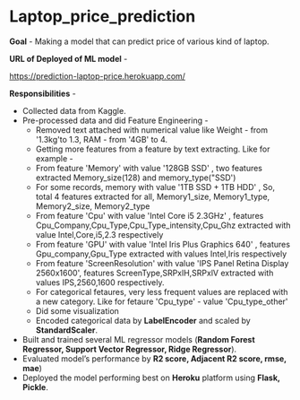 # Laptop_price_prediction

**Goal** - Making a model that can predict price of various kind of laptop.

**URL of Deployed of ML model** - 

https://prediction-laptop-price.herokuapp.com/


**Responsibilities** -

* Collected data from Kaggle.
* Pre-processed data and did Feature Engineering - 
  * Removed text attached with numerical value like Weight - from '1.3kg'to 1.3, RAM - from '4GB' to 4.
  * Getting more features from a feature by text extracting. Like for example -
   * From feature 'Memory' with value '128GB SSD' , two features extracted Memory_size(128) and memory_type("SSD')
   * For some records, memory with value '1TB SSD +  1TB HDD' , So, total 4 features extracted for all, Memory1_size, Memory1_type, Memory2_size, Memory2_type  
   * From feature 'Cpu' with value 'Intel Core i5 2.3GHz' , features Cpu_Company,Cpu_Type,Cpu_Type_intensity,Cpu_Ghz extracted with value Intel,Core,i5,2.3 respectively 
   * From feature 'GPU' with value 'Intel Iris Plus Graphics 640' , features Gpu_company,Gpu_Type extracted with values Intel,Iris respectively
   * From feature 'ScreenResolution' with value 'IPS Panel Retina Display 2560x1600', features ScreenType,SRPxlH,SRPxlV extracted with values IPS,2560,1600 respectively.
  * For categorical fetaures, very less frequent values are replaced with a new category. Like for fetaure 'Cpu_type' - value 'Cpu_type_other'
  * Did some visualization
  * Encoded categorical data by **LabelEncoder** and scaled by **StandardScaler**.  
* Built and trained several ML regressor models (**Random Forest Regressor, Support Vector Regressor, Ridge Regressor**).
* Evaluated model’s performance by **R2 score, Adjacent R2 score, rmse, mae**)
* Deployed the model performing best on **Heroku** platform using **Flask, Pickle**.
